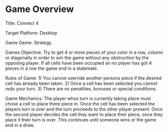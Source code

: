 # Game Overview

Title: Connect 4

Target Platform: Desktop

Game Genre: Strategy

Games Objective: Try to get 4 or more pieces of your color in a row, column or diagonally in order to win the game without any obstruction by the opposing player. If all cells have been occupied an no player has got 4 pieces in a row the game end in a stalemate.

Rules of Game: 1) You cannot override another persons piece if the desired cell has already been taken.
               2) Once a cell has been selected you cannot redo your turn.
               3) There are no penalities, bonuses or special conditions.

Game Mechanics: The player whos turn is currently taking place must chose a cell to place there piece in. Once the cell has been selected the players turn is over and the turn proceeds to the other player present. Once the second player decides the cell they want to place their piece, once they place it their turn is over. This continues until someone wins or the game end in a draw. 
